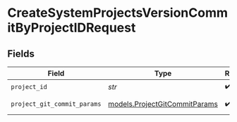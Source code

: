 # CreateSystemProjectsVersionCommitByProjectIDRequest


## Fields

| Field                                                                | Type                                                                 | Required                                                             | Description                                                          |
| -------------------------------------------------------------------- | -------------------------------------------------------------------- | -------------------------------------------------------------------- | -------------------------------------------------------------------- |
| `project_id`                                                         | *str*                                                                | :heavy_check_mark:                                                   | Project Id                                                           |
| `project_git_commit_params`                                          | [models.ProjectGitCommitParams](../models/projectgitcommitparams.md) | :heavy_check_mark:                                                   | ProjectGitCommitParams object                                        |
